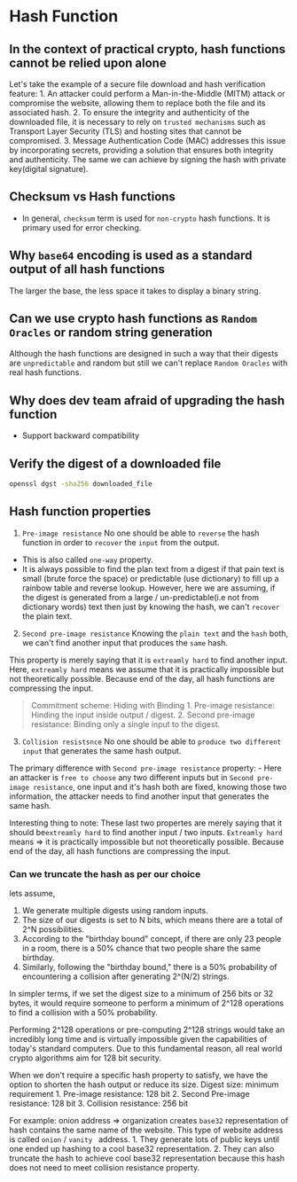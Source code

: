 # Hash Function

## In the context of practical crypto, hash functions cannot be relied upon alone
Let's take the example of a secure file download and hash verification feature:
    1. An attacker could perform a Man-in-the-Middle (MITM) attack or compromise the website, allowing them to replace both the file and its associated hash.
    2. To ensure the integrity and authenticity of the downloaded file, it is necessary to rely on `trusted mechanisms` such as Transport Layer Security (TLS) and hosting sites that cannot be compromised.
    3. Message Authentication Code (MAC) addresses this issue by incorporating secrets, providing a solution that ensures both integrity and authenticity. The same we can achieve by signing the hash with private key(digital signature).

## Checksum vs Hash functions
- In general, `checksum` term is used for `non-crypto` hash functions. It is primary used for error checking. 

## Why `base64` encoding is used as a standard output of all hash functions
The larger the base, the less space it takes to display a binary string.

## Can we use crypto hash functions as `Random Oracles` or random string generation
Although the hash functions are designed in such a way that their digests are `unpredictable` and random but still we can't replace `Random Oracles` with real hash functions.

## Why does dev team afraid of upgrading the hash function
- Support backward compatibility

## Verify the digest of a downloaded file
```bash
openssl dgst -sha256 downloaded_file
```

## Hash function properties
1. `Pre-image resistance` 
No one should be able to `reverse` the hash function in order to `recover` the `input` from the output.

- This is also called `one-way` property.
- It is always possible to find the plan text from a digest if that pain text is small (brute force the space) or predictable (use dictionary) to fill up a rainbow table and reverse lookup. However, here we are assuming, if the digest is generated from a large / un-predictable(i.e not from dictionary words) text then just by knowing the hash, we can't `recover` the plain text.
    
2. `Second pre-image resistance`
Knowing the `plain text` and the `hash` both, we can't find another input that produces the `same` hash.

This property is merely saying that it is `extreamly hard` to find another input.
Here, `extreamly hard` means we assume that it is practically impossible but not theoretically possible. Because end of the day, all hash functions are compressing the input.

> Commitment scheme: Hiding with Binding
    1. Pre-image resistance: Hinding the input inside output / digest.
    2. Second pre-image resistance: Binding only a single input to the digest.

3. `Collision resistsnce`
No one should be able to `produce two different input` that generates the same hash output.

The primary difference with `Second pre-image resistance` property:
    - Here an attacker is `free to choose` any two different inputs but in `Second pre-image resistance`, one input and it's hash both are fixed, knowing those two information, the attacker needs to find another input that generates the same hash.

Interesting thing to note: These last two propertes are merely saying that it should be`extreamly hard` to find another input / two inputs.
`Extreamly hard` means => it is practically impossible but not theoretically possible. Because end of the day, all hash functions are compressing the input.

### Can we truncate the hash as per our choice
lets assume,
1. We generate multiple digests using random inputs.
2. The size of our digests is set to N bits, which means there are a total of 2^N possibilities.
3. According to the "birthday bound" concept, if there are only 23 people in a room, there is a 50% chance that two people share the same birthday.
4. Similarly, following the "birthday bound," there is a 50% probability of encountering a collision after generating 2^(N/2) strings.

In simpler terms, if we set the digest size to a minimum of 256 bits or 32 bytes, it would require someone to perform a minimum of 2^128 operations to find a collision with a 50% probability.

Performing 2^128 operations or pre-computing 2^128 strings would take an incredibly long time and is virtually impossible given the capabilities of today's standard computers. Due to this fundamental reason, all real world crypto algorithms aim for 128 bit security.

When we don't require a specific hash property to satisfy, we have the option to shorten the hash output or reduce its size.
Digest size: minimum requirement
    1. Pre-image resistance: 128 bit
    2. Second Pre-image resistance: 128 bit
    3. Collision resistance: 256 bit

For example: onion address => organization creates `base32` representation of hash contains the same name of the website. This type of website address is called `onion` /  `vanity ` address. 
    1. They generate lots of public keys until one ended up hashing to a cool base32 representation.
    2. They can also truncate the hash to achieve cool base32 representation because this hash does not need to meet collision resistance property.
